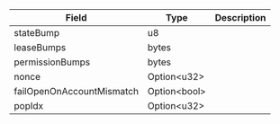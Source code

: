 | Field                     | Type               | Description |
| ------------------------- | ------------------ | ----------- |
| stateBump                 | u8                 |             |
| leaseBumps                | bytes              |             |
| permissionBumps           | bytes              |             |
| nonce                     | Option&lt;u32&gt;  |             |
| failOpenOnAccountMismatch | Option&lt;bool&gt; |             |
| popIdx                    | Option&lt;u32&gt;  |             |
